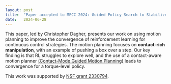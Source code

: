 ```yaml
---
layout: post
title:  "Paper accepted to MECC 2024: Guided Policy Search to Stabilize Contact Motion Plans for Robotic Manipulation"
date:   2024-06-28
---
```


This paper, led by Christopher Dagher, presents our work on using motion planning to improve the convergence of reinforcement learning for continuous control strategies. The motion planning focuses on **contact-rich manipulation**, with an example of pushing a box over a step. Our key finding is that RL struggles to explore well, and the use of a contact-aware motion planner [(Contact-Mode Guided Motion Planning)](https://arxiv.org/abs/2105.14431) leads to convergence for a torque-level policy. 

This work was supported by [NSF grant 2330794](https://www.nsf.gov/awardsearch/showAward?AWD_ID=2330794&HistoricalAwards=false).

